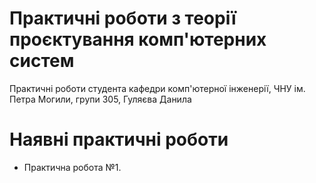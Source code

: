 # Практичні роботи з теорії проєктування комп'ютерних систем
Практичні роботи студента кафедри комп'ютерної інженерії, ЧНУ ім. Петра Могили, групи 305, Гуляєва Данила
# Наявні практичні роботи
 - Практична робота №1.


